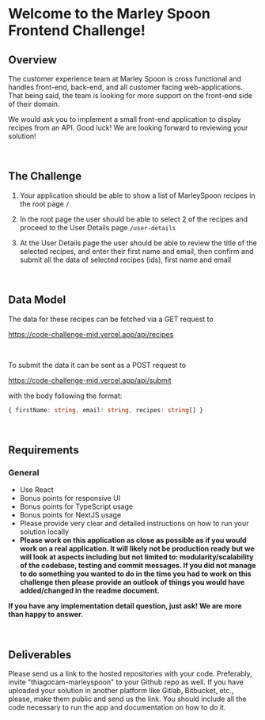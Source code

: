 # Welcome to the Marley Spoon Frontend Challenge!

## Overview

The customer experience team at Marley Spoon is cross functional and handles front-end, back-end, and all customer facing web-applications. That being said, the team is looking for more support on the front-end side of their domain.

We would ask you to implement a small front-end application to display recipes from an API. Good luck! We are looking forward to reviewing your solution!

<br/>

## The Challenge

1. Your application should be able to show a list of MarleySpoon recipes in the root page `/`

2. In the root page the user should be able to select 2 of the recipes and proceed to the User Details page `/user-details`

3. At the User Details page the user should be able to review the title of the selected recipes, and enter their first name and email, then confirm and submit all the data of selected recipes (ids), first name and email

<br/>

## Data Model

The data for these recipes can be fetched via a GET request to

https://code-challenge-mid.vercel.app/api/recipes

<br/>

To submit the data it can be sent as a POST request to

https://code-challenge-mid.vercel.app/api/submit

with the body following the format:

```ts
{ firstName: string, email: string, recipes: string[] }
```

<br/>

## Requirements

### General

-   Use React
-   Bonus points for responsive UI
-   Bonus points for TypeScript usage
-   Bonus points for NextJS usage
-   Please provide very clear and detailed instructions on how to run your solution locally
-   **Please work on this application as close as possible as if you would work on a real application. It will likely not be production ready but we will look at aspects including but not limited to: modularity/scalability of the codebase, testing and commit messages. If you did not manage to do something you wanted to do in the time you had to work on this challenge then please provide an outlook of things you would have added/changed in the readme document.**

**If you have any implementation detail question, just ask! We are more than happy to answer.**

<br/>

## Deliverables

Please send us a link to the hosted repositories with your code. Preferably, invite "thiagocam-marleyspoon" to your Github repo as well. If you have uploaded your solution in another platform like Gitlab, Bitbucket, etc., please, make them public and send us the link.
You should include all the code necessary to run the app and documentation on how to do it.
